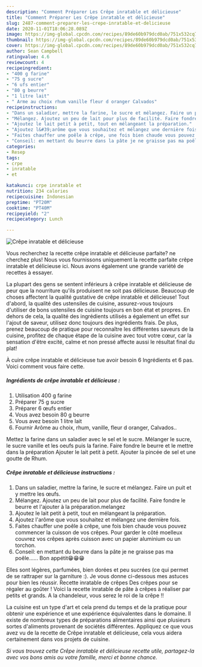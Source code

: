 ```yaml
---
description: "Comment Préparer Les Crêpe inratable et délicieuse"
title: "Comment Préparer Les Crêpe inratable et délicieuse"
slug: 2487-comment-preparer-les-crepe-inratable-et-delicieuse
date: 2020-11-01T18:06:28.089Z
image: https://img-global.cpcdn.com/recipes/89de60b979dcd0ab/751x532cq70/crepe-inratable-et-delicieuse-photo-principale-de-la-recette.jpg
thumbnail: https://img-global.cpcdn.com/recipes/89de60b979dcd0ab/751x532cq70/crepe-inratable-et-delicieuse-photo-principale-de-la-recette.jpg
cover: https://img-global.cpcdn.com/recipes/89de60b979dcd0ab/751x532cq70/crepe-inratable-et-delicieuse-photo-principale-de-la-recette.jpg
author: Sean Campbell
ratingvalue: 4.6
reviewcount: 4
recipeingredient:
- "400 g farine"
- "75 g sucre"
- "6 ufs entier"
- "80 g beurre"
- "1 litre lait"
- " Arme au choix rhum vanille fleur d oranger Calvados"
recipeinstructions:
- "Dans un saladier, mettre la farine, le sucre et mélangez. Faire un puit et y mettre les œufs."
- "Mélangez. Ajoutez un peu de lait pour plus de facilité. Faire fondre le beurre et l&#39;ajouter à la préparation.melangez"
- "Ajoutez le lait petit à petit, tout en mélangeant la préparation."
- "Ajoutez l&#39;arôme que vous souhaitez et mélangez une dernière fois."
- "Faites chauffer une poêle à crêpe, une fois bien chaude vous pouvez commencer la cuisson de vos crêpes. Pour garder le côté moelleux couvrez vos crêpes après cuisson avec un papier aluminium ou un torchon."
- "Conseil: en mettant du beurre dans la pâte je ne graisse pas ma poêle...... Bon appétit😁😁😁"
categories:
- Resep
tags:
- crpe
- inratable
- et

katakunci: crpe inratable et 
nutrition: 234 calories
recipecuisine: Indonesian
preptime: "PT20M"
cooktime: "PT40M"
recipeyield: "2"
recipecategory: Lunch

---
```



![Crêpe inratable et délicieuse](https://img-global.cpcdn.com/recipes/89de60b979dcd0ab/751x532cq70/crepe-inratable-et-delicieuse-photo-principale-de-la-recette.jpg)

Vous recherchez la recette crêpe inratable et délicieuse parfaite? ne cherchez plus! Nous vous fournissons uniquement la recette parfaite crêpe inratable et délicieuse ici. Nous avons également une grande variété de recettes à essayer.

La plupart des gens se sentent inférieurs à crêpe inratable et délicieuse de peur que la nourriture qu'ils produisent ne soit pas délicieuse. Beaucoup de choses affectent la qualité gustative de crêpe inratable et délicieuse! Tout d'abord, la qualité des ustensiles de cuisine, assurez-vous toujours d'utiliser de bons ustensiles de cuisine toujours en bon état et propres. En dehors de cela, la qualité des ingrédients utilisés a également un effet sur l'ajout de saveur, utilisez donc toujours des ingrédients frais. De plus, prenez beaucoup de pratique pour reconnaître les différentes saveurs de la cuisine, profitez de chaque étape de la cuisine avec tout votre cœur, car la sensation d'être excité, calme et non pressé affecte aussi le résultat final du plat!

<!--inarticleads1-->

À cuire crêpe inratable et délicieuse tue avoir besoin 6 Ingrédients et 6 pas. Voici comment vous faire cette.

##### Ingrédients de crêpe inratable et délicieuse :

1. Utilisation 400 g farine
1. Préparer 75 g sucre
1. Préparer 6 œufs entier
1. Vous avez besoin 80 g beurre
1. Vous avez besoin 1 litre lait
1. Fournir  Arôme au choix, rhum, vanille, fleur d oranger, Calvados..


Mettez la farine dans un saladier avec le sel et le sucre. Mélanger le sucre, le sucre vanille et les oeufs puis la farine. Faire fondre le beurre et le mettre dans la préparation Ajouter le lait petit à petit. Ajouter la pincée de sel et une goutte de Rhum. 

<!--inarticleads2-->

##### Crêpe inratable et délicieuse instructions :

1. Dans un saladier, mettre la farine, le sucre et mélangez. Faire un puit et y mettre les œufs.
1. Mélangez. Ajoutez un peu de lait pour plus de facilité. Faire fondre le beurre et l&#39;ajouter à la préparation.melangez
1. Ajoutez le lait petit à petit, tout en mélangeant la préparation.
1. Ajoutez l&#39;arôme que vous souhaitez et mélangez une dernière fois.
1. Faites chauffer une poêle à crêpe, une fois bien chaude vous pouvez commencer la cuisson de vos crêpes. Pour garder le côté moelleux couvrez vos crêpes après cuisson avec un papier aluminium ou un torchon.
1. Conseil: en mettant du beurre dans la pâte je ne graisse pas ma poêle...... Bon appétit😁😁😁


Elles sont légères, parfumées, bien dorées et peu sucrées (ce qui permet de se rattraper sur la garniture :). Je vous donne ci-dessous mes astuces pour bien les réussir. Recette inratable de crêpes Des crêpes pour se régaler au goûter ! Voici la recette inratable de pâte à crêpes à réaliser par petits et grands. A la chandeleur, vous serez le roi de la crêpe !! 

<!--inarticleads1-->

<p>
La cuisine est un type d'art et cela prend du temps et de la pratique pour obtenir une expérience et une expérience équivalentes dans le domaine. Il existe de nombreux types de préparations alimentaires ainsi que plusieurs sortes d'aliments provenant de sociétés différentes. Appliquez ce que vous avez vu de la recette de Crêpe inratable et délicieuse, cela vous aidera certainement dans vos projets de cuisine.
</p>

<p>
<i>Si vous trouvez cette Crêpe inratable et délicieuse recette utile, partagez-la avec vos bons amis ou votre famille, merci et bonne chance.</i>
</p>
